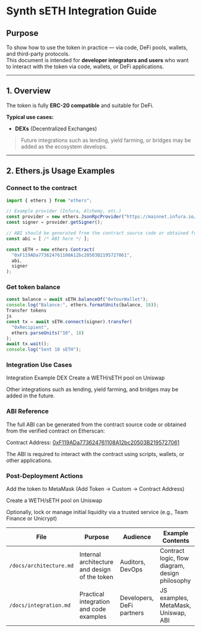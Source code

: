 # Synth sETH Integration Guide

## Purpose
To show how to use the token in practice — via code, DeFi pools, wallets, and third-party protocols.  
This document is intended for **developer integrators and users** who want to interact with the token via code, wallets, or DeFi applications.

---

## 1. Overview
The token is fully **ERC-20 compatible** and suitable for DeFi.  

**Typical use cases:**  
- **DEXs** (Decentralized Exchanges)

> Future integrations such as lending, yield farming, or bridges may be added as the ecosystem develops.

---

## 2. Ethers.js Usage Examples

### Connect to the contract
```js
import { ethers } from "ethers";

// Example provider (Infura, Alchemy, etc.)
const provider = new ethers.JsonRpcProvider("https://mainnet.infura.io/v3/YOUR_PROJECT_ID");
const signer = provider.getSigner();

// ABI should be generated from the contract source code or obtained from Etherscan
const abi = [ /* ABI here */ ];

const sETH = new ethers.Contract(
  "0xF119ADa773624761108A12bc20503B2195727061",
  abi,
  signer
);
```

### Get token balance
```js
const balance = await sETH.balanceOf("0xYourWallet");
console.log("Balance:", ethers.formatUnits(balance, 18));
Transfer tokens
js
const tx = await sETH.connect(signer).transfer(
  "0xRecipient",
  ethers.parseUnits("10", 18)
);
await tx.wait();
console.log("Sent 10 sETH");
```
### Integration Use Cases
Integration	Example
DEX	Create a WETH/sETH pool on Uniswap

Other integrations such as lending, yield farming, and bridges may be added in the future.

### ABI Reference
The full ABI can be generated from the contract source code or obtained from the verified contract on Etherscan:

Contract Address: [0xF119ADa773624761108A12bc20503B2195727061](https://chatgpt.com/c/68f258e4-60c0-8328-bb60-45c41965cdef#:~:text=Contract%20Address%3A-,0xF119ADa773624761108A12bc20503B2195727061,-ABI%20Location%3A)

The ABI is required to interact with the contract using scripts, wallets, or other applications.

### Post-Deployment Actions
Add the token to MetaMask (Add Token → Custom → Contract Address)

Create a WETH/sETH pool on Uniswap

Optionally, lock or manage initial liquidity via a trusted service (e.g., Team Finance or Unicrypt)

| File                    | Purpose                                       | Audience                  | Example Contents                                |
| ----------------------- | --------------------------------------------- | ------------------------- | ----------------------------------------------- |
| `/docs/architecture.md` | Internal architecture and design of the token | Auditors, DevOps          | Contract logic, flow diagram, design philosophy |
| `/docs/integration.md`  | Practical integration and code examples       | Developers, DeFi partners | JS examples, MetaMask, Uniswap, ABI             |

